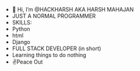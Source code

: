 - 👋 Hi, I’m @HACKHARSH AKA HARSH MAHAJAN
- JUST A NORMAL PROGRAMMER
- SKILLS:
- Python
- html
- Django
- FULL STACK DEVELOPER (in short)
- Learning things to do nothing
- ✌️Peace Out 


<!---
HACKHARSH/HACKHARSH is a ✨ special ✨ repository because its `README.md` (this file) appears on your GitHub profile.
You can click the Preview link to take a look at your changes.
--->

